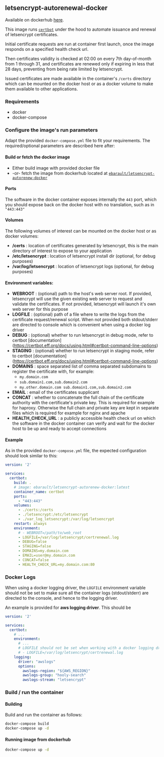 ## letsencrypt-autorenewal-docker

Available on dockerhub [here]( https://hub.docker.com/r/ebarault/letsencrypt-autorenew-docker).

This image runs [`certbot`](https://certbot.eff.org/) under the hood to automate issuance and renewal of letsencrypt certificates.

Initial certificate requests are run at container first launch, once the image responds on a specified health check url.

Then certificates validity is checked at 02:00 on every 7th day-of-month from 1 through 31, and certificates are renewed only if expiring in less that 28 days, preventing from being rate limited by letsencrypt.

Issued certificates are made available in the container's `/certs` directory which can be mounted on the docker host or as a docker volume to make them available to other applications.

### Requirements

- docker
- docker-compose

### Configure the image's run parameters
 Adapt the provided `docker-compose.yml` file to fit your requirements. The required/optional parameters are described here after:

#### Build or fetch the docker image

- Either build image with provided docker file
- -or- fetch the image from dockerhub located at [`ebarault/letsencrypt-autorenew-docker`](https://hub.docker.com/r/ebarault/letsencrypt-autorenew-docker/tags/)

#### Ports
The software in the docker container exposes internally the `443` port, which you should expose back on the docker host with no translation, such as in `"443:443"`

#### Volumes
The following volumes of interest can be mounted on the docker host or as docker volumes:
- **/certs** : location of certificates generated by letsencrypt, this is the main directory of interest to expose to your application
- **/etc/letsencrypt** : location of letsencrypt install dir (optional, for debug purposes)
- **/var/log/letsencrypt** : location of letsencrypt logs (optional, for debug purposes)


#### Environment variables:
- **WEBROOT** : (optional) path to the host's web server root. If provided, letsencrypt will use the given existing web server to request and validate the certificates. If not provided, letsencrypt will launch it's own web server for this purpose
- **LOGFILE** : (optional) path of a file where to write the logs from the certificate request/renewal script. When not provided both stdout/stderr are directed to console which is convenient when using a docker log driver
- **DEBUG** : (optional) whether to run letsencrypt in debug mode, refer to certbot [documentation] (https://certbot.eff.org/docs/using.html#certbot-command-line-options)
- **STAGING** : (optional) whether to run letsencrypt in staging mode, refer to certbot [documentation] (https://certbot.eff.org/docs/using.html#certbot-command-line-options)
- **DOMAINS** : space separated list of comma separated subdomains to register the certificate with, for example:
  - `my.domain.com`
  - `sub.domain1.com,sub.domain2.com`
  - `my.other.domain.com sub.domain1.com,sub.domain2.com`
- **EMAIL** : email of the certificates supplicant
- **CONCAT** : whether to concatenate the full chain of the certificate authority with the certificate's private key. This is required for example for haproxy. Otherwise the full chain and private key are kept in separate files which is required for example for nginx and apache
- **HEALTH_CHECK_URL** : a publicly accessible health check url on which the software in the docker container can verify and wait for the docker host to be up and ready to accept connections

#### Example
As in the provided `docker-compose.yml` file, the expected configuration should look similar to this:

```yml
version: '2'

services:
  certbot:
    build: .
    # image: ebarault/letsencrypt-autorenew-docker:latest
    container_name: certbot
    ports:
      - "443:443"
    volumes:
      - ./certs:/certs
      - ./letsencrypt:/etc/letsencrypt
      - ./var_log_letsencrypt:/var/log/letsencrypt
    restart: always
    environment:
      # - WEBROOT=/path/to/web_root
      - LOGFILE=/var/log/letsencrypt/certrenewal.log
      - DEBUG=false
      - STAGING=false
      - DOMAINS=my.domain.com
      - EMAIL=user@my.domain.com
      - CONCAT=false
      - HEALTH_CHECK_URL=my.domain.com:80
```

### Docker Logs
When using a docker logging driver, the `LOGFILE` environment variable should not be set to make sure all the container logs (stdout/stderr) are directed to the console, and hence to the logging driver.

An example is provided for **aws logging driver**. This should be
```yml
version: '2'

services:
  certbot:
    # ...
    environment:
      # ...
      # LOGFILE should not be set when working with a docker logging driver
      # - LOGFILE=/var/log/letsencrypt/certrenewal.log
    logging:
      driver: "awslogs"
      options:
        awslogs-region: "${AWS_REGION}"
        awslogs-group: "hooly-search"
        awslogs-stream: "letsencrypt"
```

### Build / run the container

#### Building
Build and run the container as follows:
```sh
docker-compose build
docker-compose up -d
```

#### Running image from dockerhub
```sh
docker-compose up -d
```

